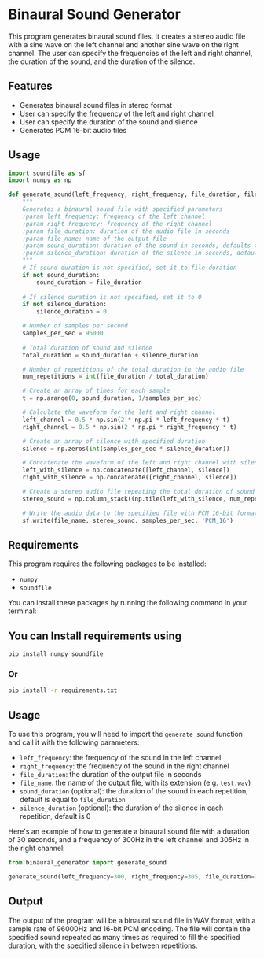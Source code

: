 # Binaural Sound Generator

This program generates binaural sound files. It creates a stereo audio file with a sine wave on the left channel and another sine wave on the right channel. The user can specify the frequencies of the left and right channel, the duration of the sound, and the duration of the silence. 

## Features

- Generates binaural sound files in stereo format
- User can specify the frequency of the left and right channel
- User can specify the duration of the sound and silence
- Generates PCM 16-bit audio files

## Usage

```python
import soundfile as sf
import numpy as np

def generate_sound(left_frequency, right_frequency, file_duration, file_name, sound_duration=None, silence_duration=None):
    """
    Generates a binaural sound file with specified parameters
    :param left_frequency: frequency of the left channel
    :param right_frequency: frequency of the right channel
    :param file_duration: duration of the audio file in seconds
    :param file_name: name of the output file
    :param sound_duration: duration of the sound in seconds, defaults to file_duration if not specified
    :param silence_duration: duration of the silence in seconds, defaults to 0 if not specified
    """
    # If sound duration is not specified, set it to file duration
    if not sound_duration:
        sound_duration = file_duration
        
    # If silence duration is not specified, set it to 0
    if not silence_duration:
        silence_duration = 0

    # Number of samples per second
    samples_per_sec = 96000
    
    # Total duration of sound and silence
    total_duration = sound_duration + silence_duration

    # Number of repetitions of the total duration in the audio file
    num_repetitions = int(file_duration / total_duration)

    # Create an array of times for each sample
    t = np.arange(0, sound_duration, 1/samples_per_sec)

    # Calculate the waveform for the left and right channel
    left_channel = 0.5 * np.sin(2 * np.pi * left_frequency * t)
    right_channel = 0.5 * np.sin(2 * np.pi * right_frequency * t)

    # Create an array of silence with specified duration
    silence = np.zeros(int(samples_per_sec * silence_duration))

    # Concatenate the waveform of the left and right channel with silence
    left_with_silence = np.concatenate([left_channel, silence])
    right_with_silence = np.concatenate([right_channel, silence])

    # Create a stereo audio file repeating the total duration of sound for specified number of repetitions
    stereo_sound = np.column_stack((np.tile(left_with_silence, num_repetitions), np.tile(right_with_silence, num_repetitions)))

    # Write the audio data to the specified file with PCM 16-bit format
    sf.write(file_name, stereo_sound, samples_per_sec, 'PCM_16')
```

## Requirements


This program requires the following packages to be installed:

*   `numpy`
*   `soundfile`

You can install these packages by running the following command in your terminal:

## You can Install requirements using

```sh
pip install numpy soundfile
```

### Or

```sh
pip install -r requirements.txt
```

## Usage

To use this program, you will need to import the `generate_sound` function and call it with the following parameters:

*   `left_frequency`: the frequency of the sound in the left channel
*   `right_frequency`: the frequency of the sound in the right channel
*   `file_duration`: the duration of the output file in seconds
*   `file_name`: the name of the output file, with its extension (e.g. `test.wav`)
*   `sound_duration` (optional): the duration of the sound in each repetition, default is equal to `file_duration`
*   `silence_duration` (optional): the duration of the silence in each repetition, default is 0

Here's an example of how to generate a binaural sound file with a duration of 30 seconds, and a frequency of 300Hz in the left channel and 305Hz in the right channel:

```python
from binaural_generator import generate_sound

generate_sound(left_frequency=300, right_frequency=305, file_duration=30, file_name='test.wav')
```

## Output

The output of the program will be a binaural sound file in WAV format, with a sample rate of 96000Hz and 16-bit PCM encoding. The file will contain the specified sound repeated as many times as required to fill the specified duration, with the specified silence in between repetitions.
